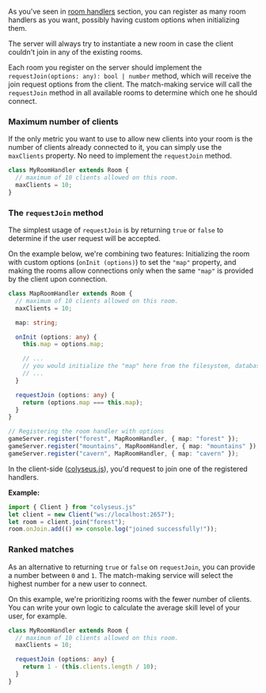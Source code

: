 As you've seen in [room handlers](Room-handlers) section, you can register as many room handlers as you want, possibly having custom options when initializing them.

The server will always try to instantiate a new room in case the client couldn't join in any of the existing rooms.

Each room you register on the server should implement the `requestJoin(options: any): bool | number` method, which will receive the join request options from the client. The match-making service will call the `requestJoin` method in all available rooms to determine which one he should connect.

### Maximum number of clients

If the only metric you want to use to allow new clients into your room is the number of clients already connected to it, you can simply use the `maxClients` property. No need to implement the `requestJoin` method.

```typescript
class MyRoomHandler extends Room {
  // maximum of 10 clients allowed on this room.
  maxClients = 10;
}
```

### The `requestJoin` method

The simplest usage of `requestJoin` is by returning `true` or `false` to determine if the user request will be accepted.

On the example below, we're combining two features: Initializing the room with custom options (`onInit (options)`) 
to set the `"map"` property, and making the rooms allow connections only when the same `"map"` is provided by the client upon connection.

```typescript
class MapRoomHandler extends Room {
  // maximum of 10 clients allowed on this room.
  maxClients = 10;

  map: string;

  onInit (options: any) {
    this.map = options.map;

    // ...
    // you would initialize the "map" here from the filesystem, database, or somewhere else.
    // ...
  }

  requestJoin (options: any) {
    return (options.map === this.map);
  }
}

// Registering the room handler with options
gameServer.register("forest", MapRoomHandler, { map: "forest" });
gameServer.register("mountains", MapRoomHandler, { map: "mountains" });
gameServer.register("cavern", MapRoomHandler, { map: "cavern" });
```

In the client-side ([colyseus.js](https://github.com/gamestdio/colyseus.js)), you'd request to join one of the registered handlers. 

**Example:**

```typescript
import { Client } from "colyseus.js"
let client = new Client("ws://localhost:2657");
let room = client.join("forest");
room.onJoin.add(() => console.log("joined successfully!"));
```

### Ranked matches

As an alternative to returning `true` or `false` on `requestJoin`, you can provide a number between `0` and `1`. The match-making service will select the highest number for a new user to connect.

On this example, we're prioritizing rooms with the fewer number of clients. You can write your own logic to calculate the average skill level of your user, for example.

```typescript
class MyRoomHandler extends Room {
  // maximum of 10 clients allowed on this room.
  maxClients = 10;

  requestJoin (options: any) {
    return 1 - (this.clients.length / 10);
  }
}
```